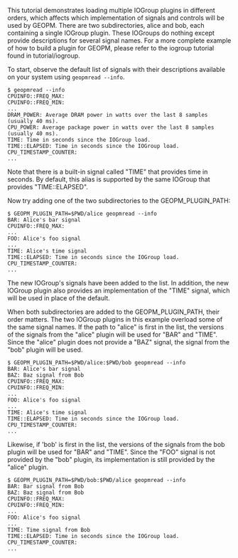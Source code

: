 This tutorial demonstrates loading multiple IOGroup plugins in
different orders, which affects which implementation of signals and
controls will be used by GEOPM. There are two subdirectories, alice
and bob, each containing a single IOGroup plugin.  These IOGroups do
nothing except provide descriptions for several signal names.  For a
more complete example of how to build a plugin for GEOPM, please refer
to the iogroup tutorial found in tutorial/iogroup.

To start, observe the default list of signals with their descriptions
available on your system using `geopmread --info`.

    $ geopmread --info
    CPUINFO::FREQ_MAX:
    CPUINFO::FREQ_MIN:
    ...
    DRAM_POWER: Average DRAM power in watts over the last 8 samples (usually 40 ms).
    CPU_POWER: Average package power in watts over the last 8 samples (usually 40 ms).
    TIME: Time in seconds since the IOGroup load.
    TIME::ELAPSED: Time in seconds since the IOGroup load.
    CPU_TIMESTAMP_COUNTER:
    ...

Note that there is a built-in signal called "TIME" that provides time
in seconds.  By default, this alias is supported by the same IOGroup
that provides "TIME::ELAPSED".

Now try adding one of the two subdirectories to the GEOPM_PLUGIN_PATH:

    $ GEOPM_PLUGIN_PATH=$PWD/alice geopmread --info
    BAR: Alice's bar signal
    CPUINFO::FREQ_MAX:
    ...
    FOO: Alice's foo signal
    ...
    TIME: Alice's time signal
    TIME::ELAPSED: Time in seconds since the IOGroup load.
    CPU_TIMESTAMP_COUNTER:
    ...

The new IOGroup's signals have been added to the list.  In addition,
the new IOGroup plugin also provides an implementation of the "TIME"
signal, which will be used in place of the default.

When both subdirectories are added to the GEOPM_PLUGIN_PATH, their
order matters.  The two IOGroup plugins in this example overload some
of the same signal names.  If the path to "alice" is first in the
list, the versions of the signals from the "alice" plugin will be used
for "BAR" and "TIME".  Since the "alice" plugin does not provide a
"BAZ" signal, the signal from the "bob" plugin will be used.

    $ GEOPM_PLUGIN_PATH=$PWD/alice:$PWD/bob geopmread --info
    BAR: Alice's bar signal
    BAZ: Baz signal from Bob
    CPUINFO::FREQ_MAX:
    CPUINFO::FREQ_MIN:
    ...
    FOO: Alice's foo signal
    ...
    TIME: Alice's time signal
    TIME::ELAPSED: Time in seconds since the IOGroup load.
    CPU_TIMESTAMP_COUNTER:
    ...

Likewise, if 'bob' is first in the list, the versions of the signals from
the bob plugin will be used for "BAR" and "TIME".
Since the "FOO" signal is not provided by the
"bob" plugin, its implementation is still provided by the "alice" plugin.

    $ GEOPM_PLUGIN_PATH=$PWD/bob:$PWD/alice geopmread --info
    BAR: Bar signal from Bob
    BAZ: Baz signal from Bob
    CPUINFO::FREQ_MAX:
    CPUINFO::FREQ_MIN:
    ...
    FOO: Alice's foo signal
    ...
    TIME: Time signal from Bob
    TIME::ELAPSED: Time in seconds since the IOGroup load.
    CPU_TIMESTAMP_COUNTER:
    ...
